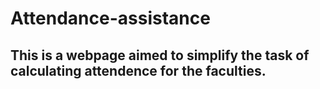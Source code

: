 # Attendance-assistance
## This is a webpage aimed to simplify the task of calculating attendence for the faculties.

